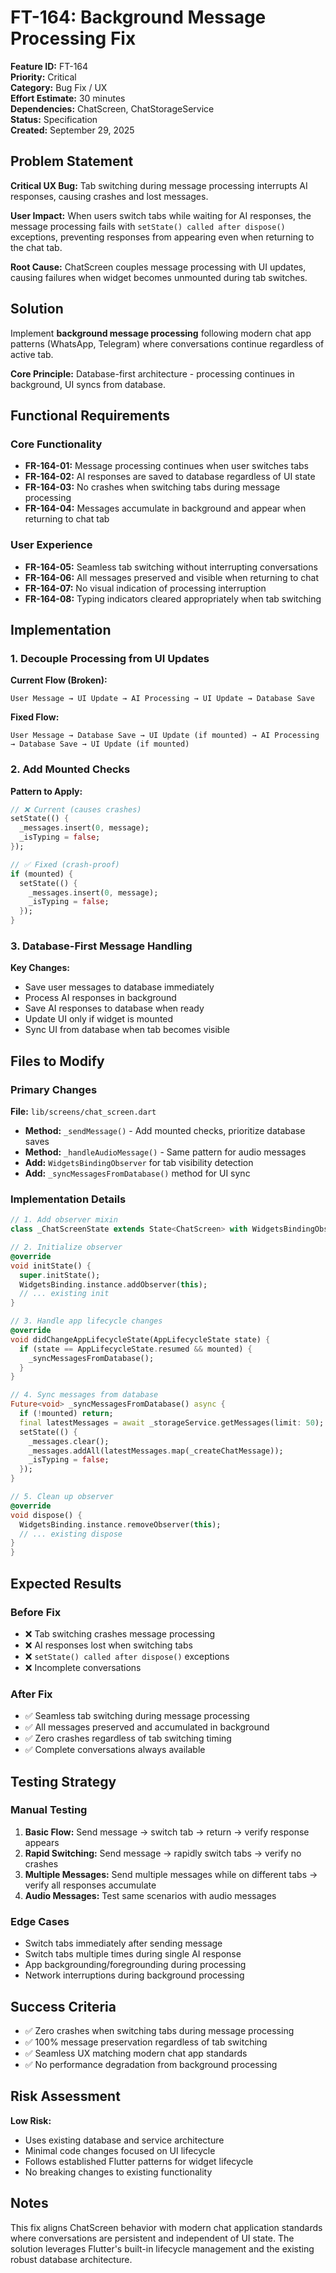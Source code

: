 # FT-164: Background Message Processing Fix

**Feature ID:** FT-164  
**Priority:** Critical  
**Category:** Bug Fix / UX  
**Effort Estimate:** 30 minutes  
**Dependencies:** ChatScreen, ChatStorageService  
**Status:** Specification  
**Created:** September 29, 2025  

## Problem Statement

**Critical UX Bug:** Tab switching during message processing interrupts AI responses, causing crashes and lost messages.

**User Impact:** When users switch tabs while waiting for AI responses, the message processing fails with `setState() called after dispose()` exceptions, preventing responses from appearing even when returning to the chat tab.

**Root Cause:** ChatScreen couples message processing with UI updates, causing failures when widget becomes unmounted during tab switches.

## Solution

Implement **background message processing** following modern chat app patterns (WhatsApp, Telegram) where conversations continue regardless of active tab.

**Core Principle:** Database-first architecture - processing continues in background, UI syncs from database.

## Functional Requirements

### Core Functionality
- **FR-164-01:** Message processing continues when user switches tabs
- **FR-164-02:** AI responses are saved to database regardless of UI state
- **FR-164-03:** No crashes when switching tabs during message processing
- **FR-164-04:** Messages accumulate in background and appear when returning to chat tab

### User Experience
- **FR-164-05:** Seamless tab switching without interrupting conversations
- **FR-164-06:** All messages preserved and visible when returning to chat
- **FR-164-07:** No visual indication of processing interruption
- **FR-164-08:** Typing indicators cleared appropriately when tab switching

## Implementation

### 1. Decouple Processing from UI Updates

**Current Flow (Broken):**
```
User Message → UI Update → AI Processing → UI Update → Database Save
```

**Fixed Flow:**
```
User Message → Database Save → UI Update (if mounted) → AI Processing → Database Save → UI Update (if mounted)
```

### 2. Add Mounted Checks

**Pattern to Apply:**
```dart
// ❌ Current (causes crashes)
setState(() {
  _messages.insert(0, message);
  _isTyping = false;
});

// ✅ Fixed (crash-proof)
if (mounted) {
  setState(() {
    _messages.insert(0, message);
    _isTyping = false;
  });
}
```

### 3. Database-First Message Handling

**Key Changes:**
- Save user messages to database immediately
- Process AI responses in background
- Save AI responses to database when ready
- Update UI only if widget is mounted
- Sync UI from database when tab becomes visible

## Files to Modify

### Primary Changes
**File:** `lib/screens/chat_screen.dart`
- **Method:** `_sendMessage()` - Add mounted checks, prioritize database saves
- **Method:** `_handleAudioMessage()` - Same pattern for audio messages
- **Add:** `WidgetsBindingObserver` for tab visibility detection
- **Add:** `_syncMessagesFromDatabase()` method for UI sync

### Implementation Details

```dart
// 1. Add observer mixin
class _ChatScreenState extends State<ChatScreen> with WidgetsBindingObserver {

// 2. Initialize observer
@override
void initState() {
  super.initState();
  WidgetsBinding.instance.addObserver(this);
  // ... existing init
}

// 3. Handle app lifecycle changes
@override
void didChangeAppLifecycleState(AppLifecycleState state) {
  if (state == AppLifecycleState.resumed && mounted) {
    _syncMessagesFromDatabase();
  }
}

// 4. Sync messages from database
Future<void> _syncMessagesFromDatabase() async {
  if (!mounted) return;
  final latestMessages = await _storageService.getMessages(limit: 50);
  setState(() {
    _messages.clear();
    _messages.addAll(latestMessages.map(_createChatMessage));
    _isTyping = false;
  });
}

// 5. Clean up observer
@override
void dispose() {
  WidgetsBinding.instance.removeObserver(this);
  // ... existing dispose
}
}
```

## Expected Results

### Before Fix
- ❌ Tab switching crashes message processing
- ❌ AI responses lost when switching tabs
- ❌ `setState() called after dispose()` exceptions
- ❌ Incomplete conversations

### After Fix
- ✅ Seamless tab switching during message processing
- ✅ All messages preserved and accumulated in background
- ✅ Zero crashes regardless of tab switching timing
- ✅ Complete conversations always available

## Testing Strategy

### Manual Testing
1. **Basic Flow:** Send message → switch tab → return → verify response appears
2. **Rapid Switching:** Send message → rapidly switch tabs → verify no crashes
3. **Multiple Messages:** Send multiple messages while on different tabs → verify all responses accumulate
4. **Audio Messages:** Test same scenarios with audio messages

### Edge Cases
- Switch tabs immediately after sending message
- Switch tabs multiple times during single AI response
- App backgrounding/foregrounding during processing
- Network interruptions during background processing

## Success Criteria

- ✅ Zero crashes when switching tabs during message processing
- ✅ 100% message preservation regardless of tab switching
- ✅ Seamless UX matching modern chat app standards
- ✅ No performance degradation from background processing

## Risk Assessment

**Low Risk:** 
- Uses existing database and service architecture
- Minimal code changes focused on UI lifecycle
- Follows established Flutter patterns for widget lifecycle
- No breaking changes to existing functionality

## Notes

This fix aligns ChatScreen behavior with modern chat application standards where conversations are persistent and independent of UI state. The solution leverages Flutter's built-in lifecycle management and the existing robust database architecture.

